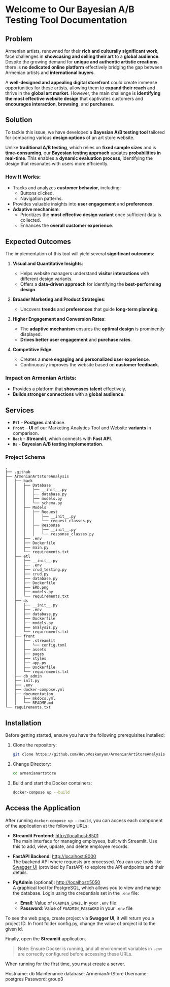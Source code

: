 # Welcome to Our **Bayesian A/B Testing Tool** Documentation  

## **Problem**  

Armenian artists, renowned for their **rich and culturally significant work**, face challenges in **showcasing and selling their art** to a **global audience**. Despite the growing demand for **unique and authentic artistic creations**, there is **no dedicated online platform** effectively bridging the gap between Armenian artists and **international buyers**.  

A **well-designed and appealing digital storefront** could create immense opportunities for these artists, allowing them to **expand their reach** and thrive in the **global art market**. However, the main challenge is **identifying the most effective website design** that captivates customers and **encourages interaction**, **browsing**, and **purchases**.  

## **Solution**  

To tackle this issue, we have developed a **Bayesian A/B testing tool** tailored for comparing various **design options** of an art store website.  

Unlike **traditional A/B testing**, which relies on **fixed sample sizes** and is **time-consuming**, our **Bayesian testing approach** updates **probabilities in real-time**. This enables a **dynamic evaluation process**, identifying the design that resonates with users more efficiently.  

### **How It Works**:  
- Tracks and analyzes **customer behavior**, including:  
  - Buttons clicked.  
  - Navigation patterns.  
- Provides valuable insights into **user engagement** and **preferences**.  
- **Adaptive mechanism**:  
  - Prioritizes the **most effective design variant** once sufficient data is collected.  
  - Enhances the **overall customer experience**.  

## **Expected Outcomes**  

The implementation of this tool will yield several **significant outcomes**:  

1. **Visual and Quantitative Insights**:  
   - Helps website managers understand **visitor interactions** with different design variants.  
   - Offers a **data-driven approach** for identifying the **best-performing design**.  

2. **Broader Marketing and Product Strategies**:  
   - Uncovers **trends** and **preferences** that guide **long-term planning**.  

3. **Higher Engagement and Conversion Rates**:  
   - The **adaptive mechanism** ensures the **optimal design** is prominently displayed.  
   - **Drives better user engagement** and **purchase rates**.  

4. **Competitive Edge**:  
   - Creates a **more engaging and personalized user experience**.  
   - Continuously improves the website based on **customer feedback**.  

### **Impact on Armenian Artists**:  
- Provides a platform that **showcases talent** effectively.  
- **Builds stronger connections** with a **global audience**.  


## **Services**  

- **`Etl`** - **Postgres** database.  
- **`Front`** - **UI** of our Marketing Analytics Tool and Website **variants** in comparison.  
- **`Back`** - **Streamlit**, which connects with **Fast API**.  
- **`Ds`** - **Bayesian A/B testing implementation**.  


### Project Schema
```plaintext
.
├── .github
├── ArmenianArtstoreAnalysis
│   ├── back
│   │   ├── Database
│   │   │   ├── __init__.py
│   │   │   ├── database.py
│   │   │   ├── models.py
│   │   │   └── schema.py
│   │   ├── Models 
│   │   │   ├── Request
│   │   │   │   ├── __init__.py
│   │   │   │   └── request_classes.py
│   │   │   ├── Response
│   │   │   │   ├── __init__.py
│   │   │   │   └── response_classes.py
│   │   ├── .env
│   │   ├── Dockerfile
│   │   ├── main.py
│   │   └── requirements.txt
│   ├── etl
│   │   ├── __init__.py
│   │   ├── .env
│   │   ├── crud_testing.py
│   │   ├── crud.py
│   │   ├── database.py
│   │   ├── Dockerfile
│   │   ├── ERD.png
│   │   ├── models.py
│   │   └── requirements.txt
│   ├── ds
│   │   ├── __init__.py
│   │   ├── .env
│   │   ├── database.py
│   │   ├── Dockerfile
│   │   ├── models.py
│   │   ├── analysis.py
│   │   └── requirements.txt
│   ├── front
│   │   ├── .streamlit
│   │   │   └── config.toml
│   │   ├── assets
│   │   ├── pages
│   │   ├── styles
│   │   ├── app.py
│   │   ├── Dockerfile
│   │   └── requirements.txt
│   ├── db_admin 
│   ├── init.py
│   ├── .env
│   ├── docker-compose.yml
│   ├── documentation
│   │   ├── mkdocs.yml
│   │   └── README.md
└── requirements.txt
```

## Installation

Before getting started, ensure you have the following prerequisites installed:

1. Clone the repository:
   ```bash
   git clone https://github.com/HovoVoskanyan/ArmenianArtStoreAnalysis.git
   ```

2. Change Directory:
   ```bash
   cd armenianartstore
   ```

3. Build and start the Docker containers:
   ```bash
   docker-compose up --build
   ```

## Access the Application

After running `docker-compose up --build`, you can access each component of the application at the following URLs:

- **Streamlit Frontend**: [http://localhost:8501](http://localhost:8501)  
  The main interface for managing employees, built with Streamlit. Use this to add, view, update, and delete employee records.

- **FastAPI Backend**: [http://localhost:8000](http://localhost:8000)  
  The backend API where requests are processed. You can use tools like [Swagger UI](http://localhost:8000/docs) (provided by FastAPI) to explore the API endpoints and their details.

- **PgAdmin** (optional): [http://localhost:5050](http://localhost:5050)  
  A graphical tool for PostgreSQL, which allows you to view and manage the database. Login using the credentials set in the `.env` file:
  
  - **Email**: Value of `PGADMIN_EMAIL` in your `.env` file
  - **Password**: Value of `PGADMIN_PASSWORD` in your `.env` file

To see the web page, create project via **Swagger UI**, it will return you a project ID. In front folder config.py, change the value of project id to the given id.

Finally, open the **Streamlit** application.

> Note: Ensure Docker is running, and all environment variables in `.env` are correctly configured before accessing these URLs.

When running for the first time, you must create a server. 

  Hostname: db
  Maintenance database: ArmenianArtStore
  Username: postgres
  Password: group3

